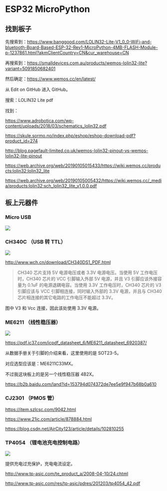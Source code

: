 # ESP32 MicroPython


## 找到板子

先搜索到：https://www.banggood.com/LOLIN32-Lite-V1_0_0-WiFi-and-bluetooth-Board-Based-ESP-32-Rev1-MicroPython-4MB-FLASH-Module-p-1237861.html?akmClientCountry=CN&cur_warehouse=CN

再搜索到：https://smalldevices.com.au/products/wemos-lolin32-lite?variant=5091850682401

然后确定：https://www.wemos.cc/en/latest/

从 Edit on GitHub 进入 GitHub。

搜索：LOLIN32 Lite pdf

<!-- more -->

找到：

https://www.adrobotica.com/wp-content/uploads/2018/03/schematics_lolin32.pdf

https://skule.sormo.no/index.php/eshop/eshop-download-pdf?product_id=274

http://blog.pagefault-limited.co.uk/wemos-lolin32-pinout-vs-wemos-lolin32-lite-pinout

https://web.archive.org/web/20190105015433/https://wiki.wemos.cc/products:lolin32:lolin32_lite

https://web.archive.org/web/20190105005432/https://wiki.wemos.cc/_media/products:lolin32:sch_lolin32_lite_v1.0.0.pdf

## 板上元器件

### Micro USB

![](https://img2020.cnblogs.com/blog/809218/202103/809218-20210318003722334-596333408.png)

### CH340C （USB 转 TTL）

![](https://img2020.cnblogs.com/blog/809218/202103/809218-20210318015151669-2008962552.png)

http://www.wch.cn/download/CH340DS1_PDF.html

> CH340 芯片支持 5V 电源电压或者 3.3V 电源电压。当使用 5V 工作电压时，CH340 芯片的 VCC 引脚输入外部 5V 电源，并且 V3 引脚应该外接容量为 0.1uF 的电源退耦电容。当使用 3.3V 工作电压时，CH340 芯片的 V3 引脚应该与 VCC 引脚相连接，同时输入外部的 3.3V 电源，并且与 CH340 芯片相连接的其它电路的工作电压不能超过 3.3V。

图中 V3 和 Vcc 连接，因此该处使用 3.3V 电源。

### ME6211 （线性稳压器）

![](https://img2020.cnblogs.com/blog/809218/202103/809218-20210318014306780-371435881.png)

https://pdf.ic37.com/icpdf_datasheet_6/ME6211_datasheet_6920387/

从数据手册关于引脚的介绍来看，这里使用的是 SOT23-5。

对应选型应该是：ME6211C33MX。

不过我这块板上的是另一个线性稳压器 4B2X。

https://b2b.baidu.com/land?id=153794d074372de7ee5e9f947b68b0a610



### CJ2301 （PMOS 管）

https://item.szlcsc.com/9042.html

https://www.21ic.com/article/878884.html

https://blog.csdn.net/AirCity123/article/details/102810255

### TP4054 （锂电池充电控制电路）

![](https://img2020.cnblogs.com/blog/809218/202103/809218-20210318014435862-1055190168.png)


提供充电过充保护，充电电流设定。

http://www.tp-asic.com/te_product_a/2008-04-10/24.chtml

http://www.tp-asic.com/res/tp-asic/pdres/201203/tp4054_42.pdf


